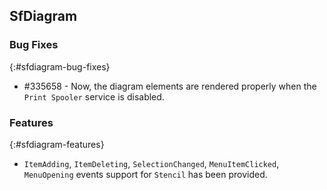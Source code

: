 ## SfDiagram

### Bug Fixes
{:#sfdiagram-bug-fixes}

* \#335658 - Now, the diagram elements are rendered properly when the `Print Spooler` service is disabled.

### Features
{:#sfdiagram-features}

* `ItemAdding`, `ItemDeleting`, `SelectionChanged`, `MenuItemClicked`, `MenuOpening` events support for `Stencil` has been provided.